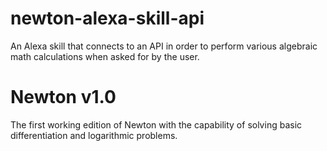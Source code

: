 # newton-alexa-skill-api
An Alexa skill that connects to an API in order to perform various algebraic math calculations when asked for by the user.

# Newton v1.0
The first working edition of Newton with the capability of solving basic differentiation and logarithmic problems. 
